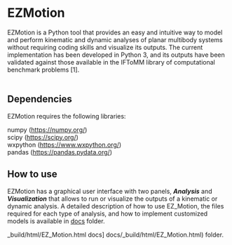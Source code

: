 # EZMotion

EZMotion is a Python tool that provides an easy and intuitive way to model and perform kinematic and dynamic analyses of planar multibody systems without requiring coding skills and visualize its outputs. The current implementation has been developed in Python 3, and its outputs have been validated against those available in the IFToMM library of computational benchmark problems [1].
<br>
<br>

## Dependencies

EZMotion requires the following libraries:

numpy (https://numpy.org/) <br>
scipy (https://scipy.org/) <br>
wxpython (https://www.wxpython.org/) <br>
pandas (https://pandas.pydata.org/)
<br>
## How to use

EZMotion has a graphical user interface with two panels, ***Analysis*** and ***Visualization*** that allows to run or visualize the outputs of a kinematic or dynamic analysis. A detailed description of how to use EZ_Motion, the files required for each type of analysis, and how to implement customized models is available in [docs](../docs//index.rst) folder.

_build/html/EZ_Motion.html
docs] docs/_build/html/EZ_Motion.html) folder.

